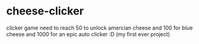 # cheese-clicker
clicker game 
need to reach 50 to unlock amercian cheese and 100 for blue cheese and 1000 for an epic auto clicker :D 
(my first ever project)
